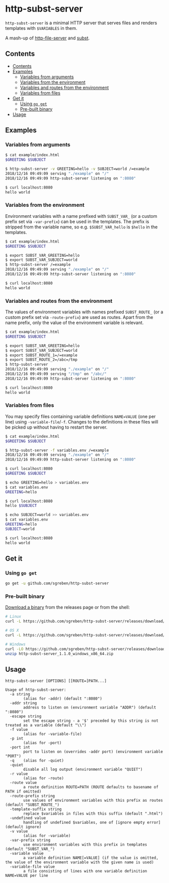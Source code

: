 # http-subst-server

`http-subst-server` is a minimal HTTP server that serves files and renders templates with `$VARIABLES` in them.

A mash-up of [http-file-server](https://github.com/sgreben/http-file-server) and [subst](https://github.com/sgreben/subst).

## Contents

- [Contents](#contents)
- [Examples](#examples)
  - [Variables from arguments](#variables-from-arguments)
  - [Variables from the environment](#variables-from-the-environment)
  - [Variables and routes from the environment](#variables-and-routes-from-the-environment)
  - [Variables from files](#variables-from-files)
- [Get it](#get-it)
  - [Using `go get`](#using-go-get)
  - [Pre-built binary](#pre-built-binary)
- [Usage](#usage)

## Examples

### Variables from arguments

```sh
$ cat example/index.html
$GREETING $SUBJECT
```

```sh
$ http-subst-server -v GREETING=hello -v SUBJECT=world /=example
2018/12/16 09:49:09 serving "./example" on "/"
2018/12/16 09:49:09 http-subst-server listening on ":8080"
```


```sh
$ curl localhost:8080
hello world
```

### Variables from the environment

Environment variables with a name prefixed with `SUBST_VAR_` (or a custom prefix set via `-var-prefix`) can be used in the templates. The prefix is stripped from the variable name, so e.g. `$SUBST_VAR_hello` is `$hello` in the templates.


```sh
$ cat example/index.html
$GREETING $SUBJECT
```

```sh
$ export SUBST_VAR_GREETING=hello
$ export SUBST_VAR_SUBJECT=world
$ http-subst-server /=example
2018/12/16 09:49:09 serving "./example" on "/"
2018/12/16 09:49:09 http-subst-server listening on ":8080"
```

```sh
$ curl localhost:8080
hello world
```

### Variables and routes from the environment

The values of environment variables with names prefixed `SUBST_ROUTE_` (or a custom prefix set via `-route-prefix`) are used as routes. Apart from the name prefix, only the value of the environment variable is relevant.

```sh
$ cat example/index.html
$GREETING $SUBJECT
```

```sh
$ export SUBST_VAR_GREETING=hello
$ export SUBST_VAR_SUBJECT=world
$ export SUBST_ROUTE_1=/=example
$ export SUBST_ROUTE_2=/abc=/tmp
$ http-subst-server
2018/12/16 09:49:09 serving "./example" on "/"
2018/12/16 09:49:09 serving "/tmp" on "/abc/"
2018/12/16 09:49:09 http-subst-server listening on ":8080"
```

```sh
$ curl localhost:8080
hello world
```

### Variables from files

You may specify files containing variable definitions `NAME=VALUE` (one per line) using `-variable-file`/`-f`.
Changes to the definitions in these files will be picked up without having to restart the server.

```sh
$ cat example/index.html
$GREETING $SUBJECT
```

```sh
$ http-subst-server -f variables.env /=example
2018/12/16 09:49:09 serving "./example" on "/"
2018/12/16 09:49:09 http-subst-server listening on ":8080"
```

```sh
$ curl localhost:8080
$GREETING $SUBJECT
```

```sh
$ echo GREETING=hello > variables.env
$ cat variables.env
GREETING=hello
```

```sh
$ curl localhost:8080
hello $SUBJECT
```

```sh
$ echo SUBJECT=world >> variables.env
$ cat variables.env
GREETING=hello
SUBJECT=world
```

```sh
$ curl localhost:8080
hello world
```

## Get it

### Using `go get`

```sh
go get -u github.com/sgreben/http-subst-server
```

### Pre-built binary

[Download a binary](https://github.com/sgreben/http-subst-server/releases/latest) from the releases page or from the shell:

```sh
# Linux
curl -L https://github.com/sgreben/http-subst-server/releases/download/1.1.0/http-subst-server_1.1.0_linux_x86_64.tar.gz | tar xz

# OS X
curl -L https://github.com/sgreben/http-subst-server/releases/download/1.1.0/http-subst-server_1.1.0_osx_x86_64.tar.gz | tar xz

# Windows
curl -LO https://github.com/sgreben/http-subst-server/releases/download/1.1.0/http-subst-server_1.1.0_windows_x86_64.zip
unzip http-subst-server_1.1.0_windows_x86_64.zip
```

## Usage

```text
http-subst-server [OPTIONS] [[ROUTE=]PATH...]
```

```text
Usage of http-subst-server:
  -a string
    	(alias for -addr) (default ":8080")
  -addr string
    	address to listen on (environment variable "ADDR") (default ":8080")
  -escape string
    	set the escape string - a '$' preceded by this string is not treated as a variable (default "\\")
  -f value
    	(alias for -variable-file)
  -p int
    	(alias for -port)
  -port int
    	port to listen on (overrides -addr port) (environment variable "PORT")
  -q	(alias for -quiet)
  -quiet
    	disable all log output (environment variable "QUIET")
  -r value
    	(alias for -route)
  -route value
    	a route definition ROUTE=PATH (ROUTE defaults to basename of PATH if omitted)
  -route-prefix string
    	use values of environment variables with this prefix as routes (default "SUBST_ROUTE_")
  -template-suffix string
    	replace $variables in files with this suffix (default ".html")
  -undefined value
    	handling of undefined $variables, one of [ignore empty error] (default ignore)
  -v value
    	(alias for -variable)
  -var-prefix string
    	use environment variables with this prefix in templates (default "SUBST_VAR_")
  -variable value
    	a variable definition NAME[=VALUE] (if the value is omitted, the value of the environment variable with the given name is used)
  -variable-file value
    	a file consisting of lines with one variable definition NAME=VALUE per line
```
